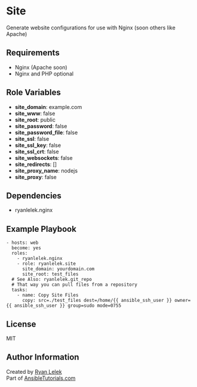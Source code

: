 Site
====

Generate website configurations for use with Nginx (soon others like Apache)

Requirements
------------

- Nginx (Apache soon)
- Nginx and PHP optional

Role Variables
--------------

- **site_domain**: example.com
- **site_www**: false
- **site_root**: public
- **site_password**: false
- **site_password_file**: false
- **site_ssl**: false
- **site_ssl_key**: false
- **site_ssl_crt**: false
- **site_websockets**: false
- **site_redirects**: []
- **site_proxy_name**: nodejs
- **site_proxy**: false

Dependencies
------------

- ryanlelek.nginx

Example Playbook
----------------

    - hosts: web
      become: yes
      roles:
        - ryanlelek.nginx
        - role: ryanlelek.site
          site_domain: yourdomain.com
          site_root: test_files
      # See Also: ryanlelek.git_repo
      # That way you can pull files from a repository
      tasks:
        - name: Copy Site Files
          copy: src=./test_files dest=/home/{{ ansible_ssh_user }} owner={{ ansible_ssh_user }} group=sudo mode=0755

License
-------

MIT

Author Information
------------------

Created by [Ryan Lelek](https://www.ryanlelek.com)  
Part of [AnsibleTutorials.com](http://www.ansibletutorials.com)
